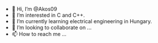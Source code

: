 - 👋 Hi, I’m @Akos09
- 👀 I’m interested in C and C++.
- 🌱 I’m currently learning electrical engineering in Hungary.
- 💞️ I’m looking to collaborate on ...
- 📫 How to reach me ...

<!---
Akos09/Akos09 is a ✨ special ✨ repository because its `README.md` (this file) appears on your GitHub profile.
You can click the Preview link to take a look at your changes.
--->
